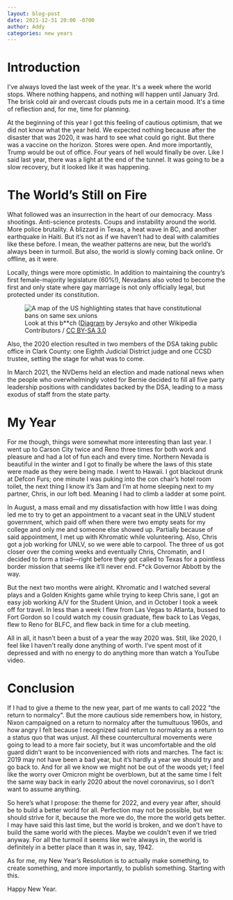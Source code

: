 ```yaml
---
layout: blog-post
date: 2021-12-31 20:00 -0700
author: Addy
categories: new years
---
```

# Introduction
I've always loved the last week of the year. It's a week where the world stops. Where nothing happens, and nothing will happen until January 3rd. The brisk cold air and overcast clouds puts me in a certain mood. It's a time of reflection and, for me, time for planning. 

At the beginning of this year I got this feeling of cautious optimism, that we did not know what the year held. We expected nothing because after the disaster that was 2020, it was hard to see what could go right. But there was a vaccine on the horizon. Stores were open. And more importantly, Trump would be out of office. Four years of hell would finally be over. Like I said last year, there was a light at the end of the tunnel. It was going to be a slow recovery, but it looked like it was happening.

# The World’s Still on Fire
What followed was an insurrection in the heart of our democracy. Mass shootings. Anti-science protests. Coups and instability around the world. More police brutality. A blizzard in Texas, a heat wave in BC, and another earthquake in Haiti. But it’s not as if we haven’t had to deal with calamities like these before. I mean, the weather patterns are new, but the world’s always been in turmoil. But also, the world is slowly coming back online. Or offline, as it were.

Locally, things were more optimistic. In addition to maintaining the country’s first female-majority legislature (60%!), Nevadans also voted to become the first and only state where gay marriage is not only officially legal, but protected under its constitution.

<figure>
    <img src="https://upload.wikimedia.org/wikipedia/commons/3/37/Constitutional_bans_on_same-sex_unions_types_US.svg"
         alt="A map of the US highlighting states that have constitutional bans on same sex unions">
    <figcaption>Look at this b**ch (<a href="https://commons.wikimedia.org/wiki/File:Constitutional_bans_on_same-sex_unions_types_US.svg">Diagram</a> by Jersyko and other Wikipedia Contributors / <a href="https://creativecommons.org/licenses/by-sa/3.0/">CC BY-SA 3.0 </a></figcaption>
</figure>

Also, the 2020 election resulted in two members of the DSA taking public office in Clark County: one Eighth Judicial District judge and one CCSD trustee, setting the stage for what was to come.

In March 2021, the NVDems held an election and made national news when the people who overwhelmingly voted for Bernie decided to fill all five party leadership positions with candidates backed by the DSA, leading to a mass exodus of staff from the state party.

# My Year
For me though, things were somewhat more interesting than last year. I went up to Carson City twice and Reno three times for both work and pleasure and had a lot of fun each and every time. Northern Nevada is beautiful in the winter and I got to finally be where the laws of this state were made as they were being made. I went to Hawaii. I got blackout drunk at Defcon Furs; one minute I was puking into the con chair’s hotel room toilet, the next thing I know it’s 3am and I’m at home sleeping next to my partner, Chris, in our loft bed. Meaning I had to climb a ladder at some point.

In August, a mass email and my dissatisfaction with how little I was doing led me to try to get an appointment to a vacant seat in the UNLV student government, which paid off when there were two empty seats for my college and only me and someone else showed up. Partially because of said appointment, I met up with Khromatic while volunteering. Also, Chris got a job working for UNLV, so we were able to carpool. The three of us got closer over the coming weeks and eventually Chris, Chromatin, and I decided to form a triad—right before they got called to Texas for a pointless border mission that seems like it’ll never end. F*ck Governor Abbott by the way.

But the next two months were alright. Khromatic and I watched several plays and a Golden Knights game while trying to keep Chris sane, I got an easy job working A/V for the Student Union, and in October I took a week off for travel. In less than a week I flew from Las Vegas to Atlanta, bussed to Fort Gordon so I could watch my cousin graduate, flew back to Las Vegas, flew to Reno for BLFC, and flew back in time for a club meeting.

All in all, it hasn’t been a bust of a year the way 2020 was. Still, like 2020, I feel like I haven't really done anything of worth. I’ve spent most of it depressed and with no energy to do anything more than watch a YouTube video.

# Conclusion
If I had to give a theme to the new year, part of me wants to call 2022 "the return to normalcy". But the more cautious side remembers how, in history, Nixon campaigned on a return to normalcy after the tumultuous 1960s, and how angry I felt because I recognized said return to normalcy as a return to a status quo that was unjust. All these countercultural movements were going to lead to a more fair society, but it was uncomfortable and the old guard didn’t want to be inconvenienced with riots and marches. The fact is: 2019 may not have been a bad year, but it’s hardly a year we should try and go back to. And for all we know we might not be out of the woods yet; I feel like the worry over Omicron might be overblown, but at the same time I felt the same way back in early 2020 about the novel coronavirus, so I don’t want to assume anything.

So here’s what I propose: the theme for 2022, and every year after, should be to build a better world for all. Perfection may not be possible, but we should strive for it, because the more we do, the more the world gets better. I may have said this last time, but the world is broken, and we don’t have to build the same world with the pieces. Maybe we couldn’t even if we tried anyway. For all the turmoil it seems like we’re always in, the world is definitely in a better place than it was in, say, 1942.

As for me, my New Year’s Resolution is to actually make something, to create something, and more importantly, to publish something. Starting with this.

Happy New Year.
